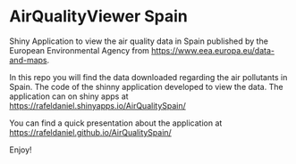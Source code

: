 # AirQualityViewer Spain
Shiny Application to view the air quality data in Spain published by the European Environmental Agency from https://www.eea.europa.eu/data-and-maps.

In this repo you will find the data downloaded regarding the air pollutants in Spain.
The code of the shinny application developed to view the data.
The application can on shiny apps at https://rafeldaniel.shinyapps.io/AirQualitySpain/

You can find a quick presentation about the application at https://rafeldaniel.github.io/AirQualitySpain/

Enjoy!
